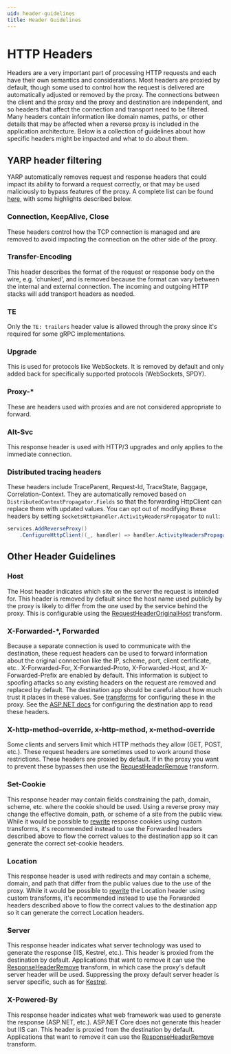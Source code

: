 ```yaml
---
uid: header-guidelines
title: Header Guidelines
---
```


# HTTP Headers

Headers are a very important part of processing HTTP requests and each have their own semantics and considerations. Most headers are proxied by default, though some used to control how the request is delivered are automatically adjusted or removed by the proxy. The connections between the client and the proxy and the proxy and destination are independent, and so headers that affect the connection and transport need to be filtered. Many headers contain information like domain names, paths, or other details that may be affected when a reverse proxy is included in the application architecture. Below is a collection of guidelines about how specific headers might be impacted and what to do about them.

## YARP header filtering

YARP automatically removes request and response headers that could impact its ability to forward a request correctly, or that may be used maliciously to bypass features of the proxy. A complete list can be found [here](https://github.com/microsoft/reverse-proxy/blob/a911a041300ef259663aa46474b629b90fc82e05/src/ReverseProxy/Forwarder/RequestUtilities.cs#L65-L85), with some highlights described below.

### Connection, KeepAlive, Close

These headers control how the TCP connection is managed and are removed to avoid impacting the connection on the other side of the proxy.

### Transfer-Encoding

This header describes the format of the request or response body on the wire, e.g. 'chunked', and is removed because the format can vary between the internal and external connection. The incoming and outgoing HTTP stacks will add transport headers as needed.

### TE

Only the `TE: trailers` header value is allowed through the proxy since it's required for some gRPC implementations.

### Upgrade

This is used for protocols like WebSockets. It is removed by default and only added back for specifically supported protocols (WebSockets, SPDY).

### Proxy-*

These are headers used with proxies and are not considered appropriate to forward.

### Alt-Svc

This response header is used with HTTP/3 upgrades and only applies to the immediate connection.

### Distributed tracing headers

These headers include TraceParent, Request-Id, TraceState, Baggage, Correlation-Context.
They are automatically removed based on `DistributedContextPropagator.Fields` so that the forwarding HttpClient can replace them with updated values.
You can opt out of modifying these headers by setting `SocketsHttpHandler.ActivityHeadersPropagator` to `null`:
```C#
services.AddReverseProxy()
    .ConfigureHttpClient((_, handler) => handler.ActivityHeadersPropagator = null);
```

## Other Header Guidelines

### Host

The Host header indicates which site on the server the request is intended for. This header is removed by default since the host name used publicly by the proxy is likely to differ from the one used by the service behind the proxy. This is configurable using the [RequestHeaderOriginalHost](transforms.md#requestheaderoriginalhost) transform.

### X-Forwarded-*, Forwarded

Because a separate connection is used to communicate with the destination, these request headers can be used to forward information about the original connection like the IP, scheme, port, client certificate, etc.. X-Forwarded-For, X-Forwarded-Proto, X-Forwarded-Host, and X-Forwarded-Prefix are enabled by default. This information is subject to spoofing attacks so any existing headers on the request are removed and replaced by default. The destination app should be careful about how much trust it places in these values. See [transforms](transforms.md#defaults) for configuring these in the proxy. See the [ASP.NET docs](https://docs.microsoft.com/aspnet/core/host-and-deploy/proxy-load-balancer) for configuring the destination app to read these headers.

### X-http-method-override, x-http-method, x-method-override

Some clients and servers limit which HTTP methods they allow (GET, POST, etc.). These request headers are sometimes used to work around those restrictions. These headers are proxied by default. If in the proxy you want to prevent these bypasses then use the [RequestHeaderRemove](transforms.md#requestheaderremove) transform.

### Set-Cookie

This response header may contain fields constraining the path, domain, scheme, etc. where the cookie should be used. Using a reverse proxy may change the effective domain, path, or scheme of a site from the public view. While it would be possible to [rewrite](https://github.com/microsoft/reverse-proxy/issues/1109) response cookies using custom transforms, it's recommended instead to use the Forwarded headers described above to flow the correct values to the destination app so it can generate the correct set-cookie headers.

### Location

This response header is used with redirects and may contain a scheme, domain, and path that differ from the public values due to the use of the proxy. While it would be possible to [rewrite](https://github.com/microsoft/reverse-proxy/discussions/466) the Location header using custom transforms, it's recommended instead to use the Forwarded headers described above to flow the correct values to the destination app so it can generate the correct Location headers. 

### Server

This response header indicates what server technology was used to generate the response (IIS, Kestrel, etc.). This header is proxied from the destination by default. Applications that want to remove it can use the [ResponseHeaderRemove](transforms.md#responseheaderremove) transform, in which case the proxy's default server header will be used. Suppressing the proxy default server header is server specific, such as for [Kestrel](https://docs.microsoft.com/dotnet/api/microsoft.aspnetcore.server.kestrel.core.kestrelserveroptions.addserverheader#Microsoft_AspNetCore_Server_Kestrel_Core_KestrelServerOptions_AddServerHeader).

### X-Powered-By

This response header indicates what web framework was used to generate the response (ASP.NET, etc.). ASP.NET Core does not generate this header but IIS can. This header is proxied from the destination by default. Applications that want to remove it can use the [ResponseHeaderRemove](transforms.md#responseheaderremove) transform.

